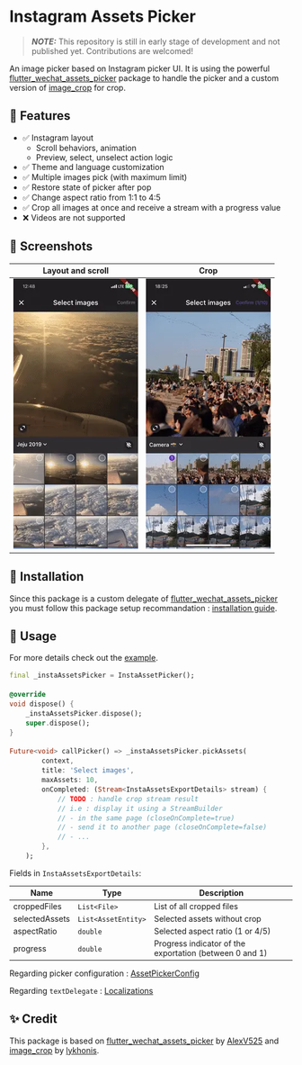 # Instagram Assets Picker

> **_NOTE:_** This repository is still in early stage of development and not published yet. Contributions are welcomed!

An image picker based on Instagram picker UI. It is using the powerful [flutter_wechat_assets_picker](https://pub.dev/packages/wechat_assets_picker)
package to handle the picker and a custom version of [image_crop](https://pub.dev/packages/image_crop) for crop.

## 🚀 Features

- ✅ Instagram layout
    - Scroll behaviors, animation
    - Preview, select, unselect action logic
- ✅ Theme and language customization
- ✅ Multiple images pick (with maximum limit)
- ✅ Restore state of picker after pop
- ✅ Change aspect ratio from 1:1 to 4:5
- ✅ Crop all images at once and receive a stream with a progress value
- ❌ Videos are not supported

## 📸 Screenshots

| Layout and scroll         | Crop                           |
| ------------------------- | ------------------------------ |
| ![](./assets/scroll.webp) | ![](./assets/crop-export.webp) |

## 📖 Installation

Since this package is a custom delegate of [flutter_wechat_assets_picker](https://pub.dev/packages/wechat_assets_picker) you must follow this package setup recommandation : [installation guide](https://pub.dev/packages/wechat_assets_picker#preparing-for-use-).

## 👀 Usage

For more details check out the [example](https://github.com/LeGoffMael/insta_assets_picker/blob/main/example/lib/main.dart).

```dart
final _instaAssetsPicker = InstaAssetPicker();

@override
void dispose() {
    _instaAssetsPicker.dispose();
    super.dispose();
}

Future<void> callPicker() => _instaAssetsPicker.pickAssets(
        context,
        title: 'Select images',
        maxAssets: 10,
        onCompleted: (Stream<InstaAssetsExportDetails> stream) {
            // TODO : handle crop stream result
            // i.e : display it using a StreamBuilder
            // - in the same page (closeOnComplete=true)
            // - send it to another page (closeOnComplete=false)
            // - ...
        },
    );
```

Fields in `InstaAssetsExportDetails`:

| Name           | Type                | Description                                             |
| -------------- | ------------------- | ------------------------------------------------------- |
| croppedFiles   | `List<File>`        | List of all cropped files                               |
| selectedAssets | `List<AssetEntity>` | Selected assets without crop                            |
| aspectRatio    | `double`            | Selected aspect ratio (1 or 4/5)                        |
| progress       | `double`            | Progress indicator of the exportation (between 0 and 1) |

Regarding picker configuration : [AssetPickerConfig](https://pub.dev/packages/wechat_assets_picker#usage-)

Regarding `textDelegate` : [Localizations](https://pub.dev/packages/wechat_assets_picker#localizations)

## ✨ Credit

This package is based on [flutter_wechat_assets_picker](https://pub.dev/packages/wechat_assets_picker) by [AlexV525](https://github.com/AlexV525) and [image_crop](https://pub.dev/packages/image_crop) by [lykhonis](https://github.com/lykhonis).